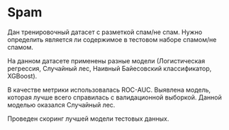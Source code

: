 # Spam
Дан тренировочный датасет с разметкой спам/не спам. Нужно определить является ли содержимое в тестовом наборе спамом/не спамом.

На данном датасете применены разные модели (Логистическая регрессия, Случайный лес, Наивный Байесовский классификатор, XGBoost).

В качестве метрики использовалась ROC-AUC. Выявлена модель, которая лучше всего справилась с валидационной выборкой. Данной моделью оказался Случайный лес.

Проведен скоринг лучшей модели тестовых данных.
